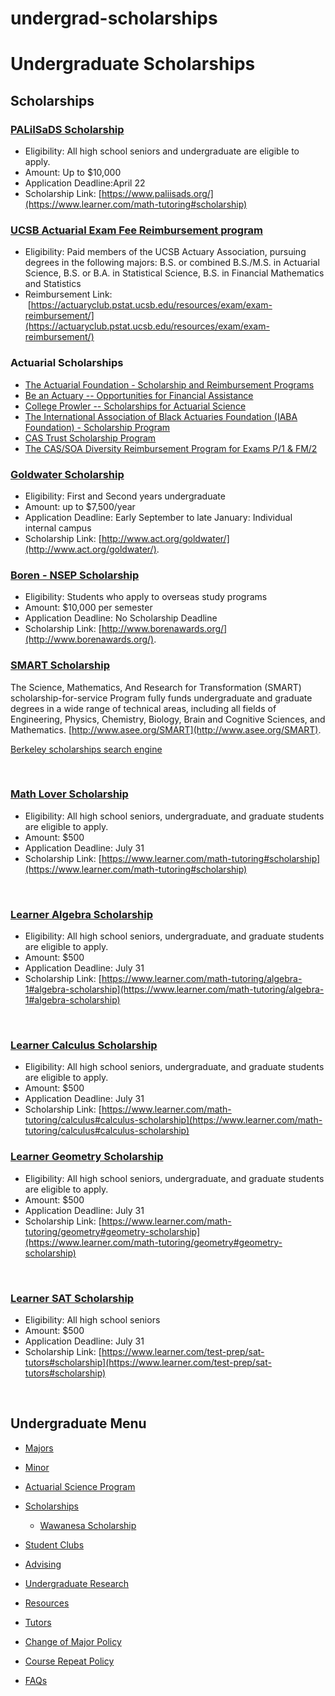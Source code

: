 # undergrad-scholarships

# Undergraduate Scholarships

## Scholarships

### [PALiISaDS Scholarship](http://www.paliisads.org/)

- Eligibility: All high school seniors and undergraduate are eligible to apply.
- Amount: Up to $10,000
- Application Deadline:April 22
- Scholarship Link: [https://www.paliisads.org/](https://www.learner.com/math-tutoring#scholarship)

### [UCSB Actuarial Exam Fee Reimbursement program](https://actuaryclub.pstat.ucsb.edu/resources/exam/exam-reimbursement/)

- Eligibility: Paid members of the UCSB Actuary Association, pursuing degrees in the following majors: B.S. or combined B.S./M.S. in Actuarial Science, B.S. or B.A. in Statistical Science, B.S. in Financial Mathematics and Statistics
- Reimbursement Link:  [https://actuaryclub.pstat.ucsb.edu/resources/exam/exam-reimbursement/](https://actuaryclub.pstat.ucsb.edu/resources/exam/exam-reimbursement/)

### Actuarial Scholarships

- [The Actuarial Foundation - Scholarship and Reimbursement Programs](http://www.actuarialfoundation.org/programs/actuarial/scholarships.shtml)
- [Be an Actuary -- Opportunities for Financial Assistance](http://www.beanactuary.org/how/?fa=scholarships)
- [College Prowler -- Scholarships for Actuarial Science](http://collegeprowler.com/scholarships/major/actuarial-science/)
- [The International Association of Black Actuaries Foundation (IABA Foundation) - Scholarship Program](http://www.blackactuaries.org/page/Scholarship)
- [CAS Trust Scholarship Program](http://www.casact.org/community/academic/index.cfm?fa=scholarship)
- [The CAS/SOA Diversity Reimbursement Program for Exams P/1 &amp; FM/2](http://www.beanactuary.org/programs/diversity/?fa=diversity-exam-reimbursement-program)

### [Goldwater Scholarship](http://www.act.org/goldwater/.)

- Eligibility: First and Second years undergraduate
- Amount: up to $7,500/year
- Application Deadline: Early September to late January: Individual internal campus
- Scholarship Link: [http://www.act.org/goldwater/](http://www.act.org/goldwater/).

### [Boren - NSEP Scholarship](http://www.borenawards.org/)

- Eligibility: Students who apply to overseas study programs
- Amount: $10,000 per semester
- Application Deadline: No Scholarship Deadline
- Scholarship Link: [http://www.borenawards.org/](http://www.borenawards.org/).

### [SMART Scholarship](http://www.asee.org/SMART)

The Science, Mathematics, And Research for Transformation (SMART) scholarship-for-service Program fully funds undergraduate and graduate degrees in a wide range of technical areas, including all fields of Engineering, Physics, Chemistry, Biology, Brain and Cognitive Sciences, and Mathematics. [http://www.asee.org/SMART](http://www.asee.org/SMART).

[Berkeley scholarships search engine](http://scholarships.berkeley.edu/prestigious.php)

 

### [Math Lover Scholarship](http://www.learner.com/math-tutoring#scholarship)

- Eligibility: All high school seniors, undergraduate, and graduate students are eligible to apply.
- Amount: $500
- Application Deadline: July 31
- Scholarship Link: [https://www.learner.com/math-tutoring#scholarship](https://www.learner.com/math-tutoring#scholarship)

 

### [Learner Algebra Scholarship](http://www.learner.com/math-tutoring/algebra-1#algebra-scholarship)

- Eligibility: All high school seniors, undergraduate, and graduate students are eligible to apply.
- Amount: $500
- Application Deadline: July 31
- Scholarship Link: [https://www.learner.com/math-tutoring/algebra-1#algebra-scholarship](https://www.learner.com/math-tutoring/algebra-1#algebra-scholarship)

 

### [Learner Calculus Scholarship](http://www.learner.com/math-tutoring/calculus#calculus-scholarship)

- Eligibility: All high school seniors, undergraduate, and graduate students are eligible to apply.
- Amount: $500
- Application Deadline: July 31
- Scholarship Link: [https://www.learner.com/math-tutoring/calculus#calculus-scholarship](https://www.learner.com/math-tutoring/calculus#calculus-scholarship)

### [Learner Geometry Scholarship](http://www.learner.com/math-tutoring/geometry#geometry-scholarship)

- Eligibility: All high school seniors, undergraduate, and graduate students are eligible to apply.
- Amount: $500
- Application Deadline: July 31
- Scholarship Link: [https://www.learner.com/math-tutoring/geometry#geometry-scholarship](https://www.learner.com/math-tutoring/geometry#geometry-scholarship)

 

### [Learner SAT Scholarship](http://www.learner.com/test-prep/sat-tutors#scholarship)

- Eligibility: All high school seniors
- Amount: $500
- Application Deadline: July 31
- Scholarship Link: [https://www.learner.com/test-prep/sat-tutors#scholarship](https://www.learner.com/test-prep/sat-tutors#scholarship)

 

## Undergraduate Menu

- [Majors](/undergrad/majors "Undergraduate Majors")
- [Minor](/undergrad/minor "Minor in Statistical Science")
- [Actuarial Science Program](/undergrad/actuarial-science "Actuarial Science Program")
- [Scholarships](/undergrad/scholarships "Undergraduate Scholarships")
  
  - [Wawanesa Scholarship](/undergrad/scholarships/wawanesa "Wawanesa Scholarship")
- [Student Clubs](/undergrad/student-clubs "Student Clubs")
- [Advising](/undergrad/advising "Undergraduate Advising")
- [Undergraduate Research](/undergrad/research "Undergraduate Research")
- [Resources](/undergrad/resources "Undergraduate Resources")
- [Tutors](/undergrad/tutors "Tutors")
- [Change of Major Policy](/undergrad/major-change "Change of Major Policy")
- [Course Repeat Policy](/undergrad/course-repeat "Course Repeat Policy")
- [FAQs](/undergrad/faqs "Undergraduate FAQs")